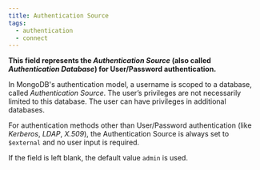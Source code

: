 ```yaml
---
title: Authentication Source
tags:
  - authentication
  - connect
---
```

<strong>This field represents the _Authentication Source_ (also called
_Authentication Database_) for User/Password authentication.</strong>

In MongoDB's authentication model, a username is scoped to a database, called
_Authentication Source_. The user’s privileges are not necessarily limited to
this database. The user can have privileges in additional databases.

For authentication methods other than User/Password authentication (like
_Kerberos_, _LDAP_, _X.509_), the Authentication Source is always set
to `$external` and no user input is required.

If the field is left blank, the default value `admin` is used.
